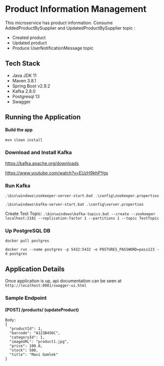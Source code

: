 # Product Information Management
This microservice has product information. Consume AddedProductBySupplier and UpdatedProductBySupplier topic :
* Created product 
* Updated product
* Produce UserNotificationMessage topic 


## Tech Stack
* Java JDK 11
* Maven 3.8.1
* Spring Boot v2.9.2
* Kafka 2.8.0
* Postgresql 13
* Swagger

## Running the Application
#### Build the app
`mvn clean install`

### Download and Install Kafka
https://kafka.apache.org/downloads

https://www.youtube.com/watch?v=EUzH9khPYgs

### Run Kafka
`.\bin\windows\zookeeper-server-start.bat .\config\zookeeper.properties`

`.\bin\windows\kafka-server-start.bat .\config\server.properties`

Create Test Topic:
`.\bin\windows\kafka-topics.bat --create --zookeeper localhost:2181 --replication-factor 1 --partitions 1 --topic TestTopic`

### Up PostgreSQL DB
`docker pull postgres`

`docker run --name postgres -p 5432:5432 -e POSTGRES_PASSWORD=pass123 -d postgres`

## Application Details

Once application is up, api documentation can be seen at `http://localhost:8081/swagger-ui.html`

### Sample Endpoint

#### [POST] /products/ (updateProduct)

```
Body: 
{
  "productId": 1,
  "barcode": "A123B456C",
  "categoryId": 1,
  "imageURL": "product1.jpg",
  "price": 100.0,
  "stock": 500,
  "title": "Mavi Gomlek"
}
```

